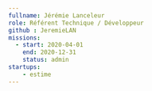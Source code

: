 ```yaml
---
fullname: Jérémie Lanceleur
role: Référent Technique / Développeur 
github : JeremieLAN
missions:
  - start: 2020-04-01
    end: 2020-12-31
    status: admin
startups: 
    - estime
---
```

